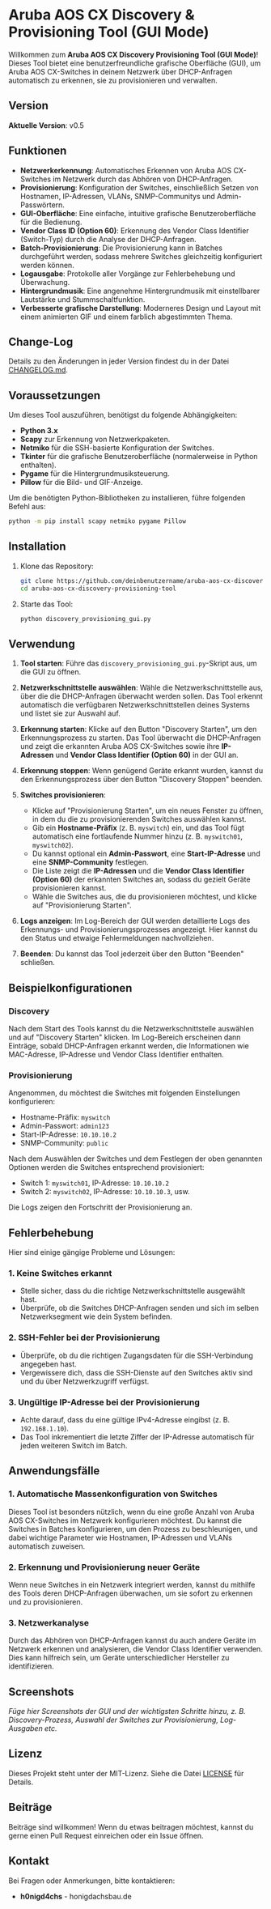 
# Aruba AOS CX Discovery & Provisioning Tool (GUI Mode)

Willkommen zum **Aruba AOS CX Discovery Provisioning Tool (GUI Mode)**! Dieses Tool bietet eine benutzerfreundliche grafische Oberfläche (GUI), um Aruba AOS CX-Switches in deinem Netzwerk über DHCP-Anfragen automatisch zu erkennen, sie zu provisionieren und verwalten.

## Version

**Aktuelle Version**: v0.5

## Funktionen

- **Netzwerkerkennung**: Automatisches Erkennen von Aruba AOS CX-Switches im Netzwerk durch das Abhören von DHCP-Anfragen.
- **Provisionierung**: Konfiguration der Switches, einschließlich Setzen von Hostnamen, IP-Adressen, VLANs, SNMP-Communitys und Admin-Passwörtern.
- **GUI-Oberfläche**: Eine einfache, intuitive grafische Benutzeroberfläche für die Bedienung.
- **Vendor Class ID (Option 60)**: Erkennung des Vendor Class Identifier (Switch-Typ) durch die Analyse der DHCP-Anfragen.
- **Batch-Provisionierung**: Die Provisionierung kann in Batches durchgeführt werden, sodass mehrere Switches gleichzeitig konfiguriert werden können.
- **Logausgabe**: Protokolle aller Vorgänge zur Fehlerbehebung und Überwachung.
- **Hintergrundmusik**: Eine angenehme Hintergrundmusik mit einstellbarer Lautstärke und Stummschaltfunktion.
- **Verbesserte grafische Darstellung**: Moderneres Design und Layout mit einem animierten GIF und einem farblich abgestimmten Thema.

## Change-Log

Details zu den Änderungen in jeder Version findest du in der Datei [CHANGELOG.md](CHANGELOG.md).

## Voraussetzungen

Um dieses Tool auszuführen, benötigst du folgende Abhängigkeiten:

- **Python 3.x**
- **Scapy** zur Erkennung von Netzwerkpaketen.
- **Netmiko** für die SSH-basierte Konfiguration der Switches.
- **Tkinter** für die grafische Benutzeroberfläche (normalerweise in Python enthalten).
- **Pygame** für die Hintergrundmusiksteuerung.
- **Pillow** für die Bild- und GIF-Anzeige.

Um die benötigten Python-Bibliotheken zu installieren, führe folgenden Befehl aus:

```bash
python -m pip install scapy netmiko pygame Pillow
```

## Installation

1. Klone das Repository:

    ```bash
    git clone https://github.com/deinbenutzername/aruba-aos-cx-discovery-provisioning-tool.git
    cd aruba-aos-cx-discovery-provisioning-tool
    ```

2. Starte das Tool:

    ```bash
    python discovery_provisioning_gui.py
    ```

## Verwendung

1. **Tool starten**: Führe das `discovery_provisioning_gui.py`-Skript aus, um die GUI zu öffnen.

2. **Netzwerkschnittstelle auswählen**: Wähle die Netzwerkschnittstelle aus, über die die DHCP-Anfragen überwacht werden sollen. Das Tool erkennt automatisch die verfügbaren Netzwerkschnittstellen deines Systems und listet sie zur Auswahl auf.

3. **Erkennung starten**: Klicke auf den Button "Discovery Starten", um den Erkennungsprozess zu starten. Das Tool überwacht die DHCP-Anfragen und zeigt die erkannten Aruba AOS CX-Switches sowie ihre **IP-Adressen** und **Vendor Class Identifier (Option 60)** in der GUI an.

4. **Erkennung stoppen**: Wenn genügend Geräte erkannt wurden, kannst du den Erkennungsprozess über den Button "Discovery Stoppen" beenden.

5. **Switches provisionieren**:
   - Klicke auf "Provisionierung Starten", um ein neues Fenster zu öffnen, in dem du die zu provisionierenden Switches auswählen kannst.
   - Gib ein **Hostname-Präfix** (z. B. `myswitch`) ein, und das Tool fügt automatisch eine fortlaufende Nummer hinzu (z. B. `myswitch01`, `myswitch02`).
   - Du kannst optional ein **Admin-Passwort**, eine **Start-IP-Adresse** und eine **SNMP-Community** festlegen.
   - Die Liste zeigt die **IP-Adressen** und die **Vendor Class Identifier (Option 60)** der erkannten Switches an, sodass du gezielt Geräte provisionieren kannst.
   - Wähle die Switches aus, die du provisionieren möchtest, und klicke auf "Provisionierung Starten".

6. **Logs anzeigen**: Im Log-Bereich der GUI werden detaillierte Logs des Erkennungs- und Provisionierungsprozesses angezeigt. Hier kannst du den Status und etwaige Fehlermeldungen nachvollziehen.

7. **Beenden**: Du kannst das Tool jederzeit über den Button "Beenden" schließen.

## Beispielkonfigurationen

### Discovery
Nach dem Start des Tools kannst du die Netzwerkschnittstelle auswählen und auf "Discovery Starten" klicken. Im Log-Bereich erscheinen dann Einträge, sobald DHCP-Anfragen erkannt werden, die Informationen wie MAC-Adresse, IP-Adresse und Vendor Class Identifier enthalten.

### Provisionierung
Angenommen, du möchtest die Switches mit folgenden Einstellungen konfigurieren:

- Hostname-Präfix: `myswitch`
- Admin-Passwort: `admin123`
- Start-IP-Adresse: `10.10.10.2`
- SNMP-Community: `public`

Nach dem Auswählen der Switches und dem Festlegen der oben genannten Optionen werden die Switches entsprechend provisioniert:

- Switch 1: `myswitch01`, IP-Adresse: `10.10.10.2`
- Switch 2: `myswitch02`, IP-Adresse: `10.10.10.3`, usw.

Die Logs zeigen den Fortschritt der Provisionierung an.

## Fehlerbehebung

Hier sind einige gängige Probleme und Lösungen:

### 1. **Keine Switches erkannt**
- Stelle sicher, dass du die richtige Netzwerkschnittstelle ausgewählt hast.
- Überprüfe, ob die Switches DHCP-Anfragen senden und sich im selben Netzwerksegment wie dein System befinden.

### 2. **SSH-Fehler bei der Provisionierung**
- Überprüfe, ob du die richtigen Zugangsdaten für die SSH-Verbindung angegeben hast.
- Vergewissere dich, dass die SSH-Dienste auf den Switches aktiv sind und du über Netzwerkzugriff verfügst.

### 3. **Ungültige IP-Adresse bei der Provisionierung**
- Achte darauf, dass du eine gültige IPv4-Adresse eingibst (z. B. `192.168.1.10`).
- Das Tool inkrementiert die letzte Ziffer der IP-Adresse automatisch für jeden weiteren Switch im Batch.

## Anwendungsfälle

### 1. **Automatische Massenkonfiguration von Switches**
Dieses Tool ist besonders nützlich, wenn du eine große Anzahl von Aruba AOS CX-Switches im Netzwerk konfigurieren möchtest. Du kannst die Switches in Batches konfigurieren, um den Prozess zu beschleunigen, und dabei wichtige Parameter wie Hostnamen, IP-Adressen und VLANs automatisch zuweisen.

### 2. **Erkennung und Provisionierung neuer Geräte**
Wenn neue Switches in ein Netzwerk integriert werden, kannst du mithilfe des Tools deren DHCP-Anfragen überwachen, um sie sofort zu erkennen und zu provisionieren.

### 3. **Netzwerkanalyse**
Durch das Abhören von DHCP-Anfragen kannst du auch andere Geräte im Netzwerk erkennen und analysieren, die Vendor Class Identifier verwenden. Dies kann hilfreich sein, um Geräte unterschiedlicher Hersteller zu identifizieren.

## Screenshots

*Füge hier Screenshots der GUI und der wichtigsten Schritte hinzu, z. B. Discovery-Prozess, Auswahl der Switches zur Provisionierung, Log-Ausgaben etc.*

## Lizenz

Dieses Projekt steht unter der MIT-Lizenz. Siehe die Datei [LICENSE](LICENSE) für Details.

## Beiträge

Beiträge sind willkommen! Wenn du etwas beitragen möchtest, kannst du gerne einen Pull Request einreichen oder ein Issue öffnen.

## Kontakt

Bei Fragen oder Anmerkungen, bitte kontaktieren:

- **h0nigd4chs** - honigdachsbau.de
```

